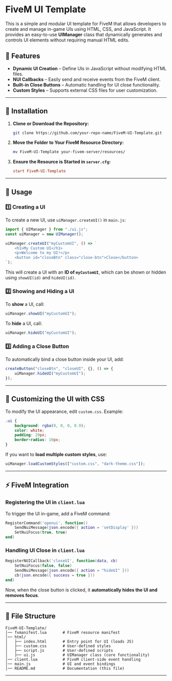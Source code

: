 # FiveM UI Template

This is a simple and modular UI template for FiveM that allows developers to create and manage in-game UIs using HTML, CSS, and JavaScript. It provides an easy-to-use **UIManager** class that dynamically generates and controls UI elements without requiring manual HTML edits.

## 🚀 Features
- **Dynamic UI Creation** – Define UIs in JavaScript without modifying HTML files.
- **NUI Callbacks** – Easily send and receive events from the FiveM client.
- **Built-in Close Buttons** – Automatic handling for UI close functionality.
- **Custom Styles** – Supports external CSS files for user customization.

---

## 📌 Installation
1. **Clone or Download the Repository:**
   ```sh
   git clone https://github.com/your-repo-name/FiveM-UI-Template.git
   ```
2. **Move the Folder to Your FiveM Resource Directory:**
   ```sh
   mv FiveM-UI-Template your-fivem-server/resources/
   ```
3. **Ensure the Resource is Started in `server.cfg`:**
   ```cfg
   start FiveM-UI-Template
   ```

---

## 📖 Usage
### 1️⃣ **Creating a UI**
To create a new UI, use `uiManager.createUI()` in `main.js`:

```javascript
import { UIManager } from "./ui.js";
const uiManager = new UIManager();

uiManager.createUI("myCustomUI", () => `
    <h1>My Custom UI</h1>
    <p>Welcome to my UI!</p>
    <button id="closeBtn" class="close-btn">Close</button>
`);
```

This will create a UI with an **ID of `myCustomUI`**, which can be shown or hidden using `showUI(id)` and `hideUI(id)`.

### 2️⃣ **Showing and Hiding a UI**
To **show** a UI, call:
```javascript
uiManager.showUI("myCustomUI");
```
To **hide** a UI, call:
```javascript
uiManager.hideUI("myCustomUI");
```

### 3️⃣ **Adding a Close Button**
To automatically bind a close button inside your UI, add:
```javascript
createButton("closeBtn", "closeUI", {}, () => {
    uiManager.hideUI("myCustomUI");
});
```

---

## 🎨 Customizing the UI with CSS
To modify the UI appearance, edit `custom.css`. Example:
```css
.ui {
    background: rgba(0, 0, 0, 0.9);
    color: white;
    padding: 20px;
    border-radius: 10px;
}
```

If you want to **load multiple custom styles**, use:
```javascript
uiManager.loadCustomStyles(["custom.css", "dark-theme.css"]);
```

---

## ⚡ FiveM Integration
### **Registering the UI in `client.lua`**
To trigger the UI in-game, add a FiveM command:
```lua
RegisterCommand('openui', function()
    SendNuiMessage(json.encode({ action = 'setDisplay' }))
    SetNuiFocus(true, true)
end)
```

### **Handling UI Close in `client.lua`**
```lua
RegisterNUICallback('closeUI', function(data, cb)
    SetNuiFocus(false, false)
    SendNuiMessage(json.encode({ action = "hideUI" }))
    cb(json.encode({ success = true }))
end)
```

Now, when the close button is clicked, it **automatically hides the UI and removes focus**.

---

## 📂 File Structure
```
FiveM-UI-Template/
│── fxmanifest.lua       # FiveM resource manifest
│── html/
│   ├── index.html       # Entry point for UI (loads JS)
│   ├── custom.css       # User-defined styles
│   ├── script.js        # User-defined scripts
│   ├── ui.js            # UIManager class (core functionality)
│── client.lua           # FiveM client-side event handling
│── main.js              # UI and event bindings
│── README.md            # Documentation (this file)
```

---



